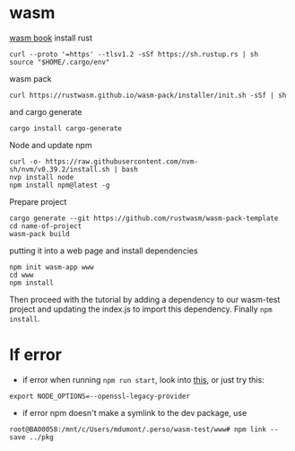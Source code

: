 # wasm

[wasm book](https://rustwasm.github.io/docs/book/game-of-life/hello-world.html)
install rust    
```
curl --proto '=https' --tlsv1.2 -sSf https://sh.rustup.rs | sh
source "$HOME/.cargo/env"
```
  
wasm pack  
```
curl https://rustwasm.github.io/wasm-pack/installer/init.sh -sSf | sh 
```
and cargo generate  
```
cargo install cargo-generate
```

Node and update npm
```
curl -o- https://raw.githubusercontent.com/nvm-sh/nvm/v0.39.2/install.sh | bash
nvp install node
npm install npm@latest -g
```
  
Prepare project
```
cargo generate --git https://github.com/rustwasm/wasm-pack-template
cd name-of-project
wasm-pack build
```
   
putting it into a web page and install dependencies
```
npm init wasm-app www
cd www
npm install
``` 

Then proceed with the tutorial by adding a dependency to our wasm-test project and updating the index.js to import this dependency. Finally `npm install`.

# If error

* if error when running `npm run start`, look into [this](https://stackoverflow.com/questions/69692842/error-message-error0308010cdigital-envelope-routinesunsupported), or just try this:  
```
export NODE_OPTIONS=--openssl-legacy-provider
```

* if error npm doesn't make a symlink to the dev package, use  
```
root@BA00058:/mnt/c/Users/mdumont/.perso/wasm-test/www# npm link --save ../pkg
``` 
